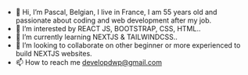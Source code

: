 - 👋  Hi, I’m Pascal, Belgian, I live in France, I am 55 years old and passionate about coding and web development after my job.
- 👀  I’m interested by REACT JS, BOOTSTRAP, CSS, HTML..
- 🌱  I’m currently learning NEXTJS & TAILWINDCSS..
- 💞️  I’m looking to collaborate on other beginner or more experienced to build NEXTJS websites.
- 📫  How to reach me developdwp@gmail.com

<!---
developdwp/developdwp is a ✨ special ✨ repository because its `README.md` (this file) appears on your GitHub profile.
You can click the Preview link to take a look at your changes.
--->
